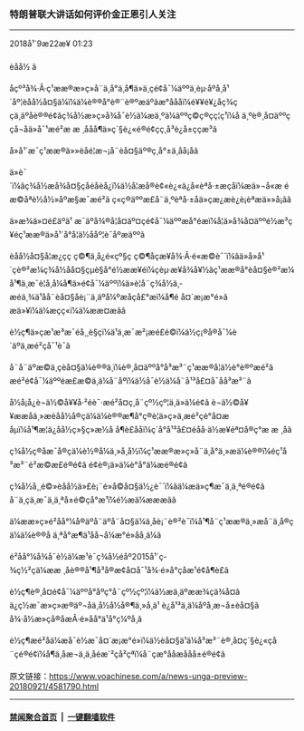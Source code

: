 ### 特朗普联大讲话如何评价金正恩引人关注
------------------------

<div class="published">
 <span class="date" title="ä¸­å½æ¶é´">
  <time datetime="2018-09-22T01:23:17+08:00">
   2018å¹´9æ22æ¥ 01:23
  </time>
 </span>
</div>
<br/>
<div class="wsw">
 <span class="dateline">
  èåå½ â
 </span>
 <p>
  åçº³å¾·Â·ç¹ææ®æ»ç»å¨ä¸å°ä¸å¶ä»ä¸çé¢å¯¼äººä¸èµ·åºå¸­å¹´åº¦èåå½å¤§ä¼ï¼ä¼è®®å°è®¨è®ºæäºãæ°åååï¼é¥¥é¥¿åç¾çç­ä¸äºåè®®é¢ãç¾å½æ»ç»å¾å¯è½ä¼æä¸ºä¼äººç©ç®çç¦ç¹ï¼å ä¸ºè®¸å¤äººç­çå¬åä»å¯¹æé²æ æ ¸ååå¶ä»ç´§è¿«é®é¢çç¸å³è¿å±ççæ³ã
 </p>
 <p>
  å»å¹´æ¯ç¹ææ®ä»»èåé¦æ¬¡å¨èå¤§äº®ç¸å°±ä¸åå¡åã
 </p>
 <p>
  ä»è¯´ï¼âç¾å½æå¾å¤§çåéåèå¿ï¼ä½å¦æå®è¢«è¿«ä¿å«èªå·±æçåï¼æä»¬å«æ éæ©åªè½å½»åºæ§æ¯æé²ã ç«ç®­äººæ­£å¨ä¸ºèªå·±åä»çæ¿æè¿è¡èªæä»»å¡ãâ
 </p>
 <p>
  ä»æ¾ä»¤é£äºä¹ æ¯äºå¾®å¦å¤äº¤çé¢å¯¼äººæå°éæï¼å¦ä»å¾å¤äººé½æ³ç¥éç¹ææ®ä»å¹´å°å¦ä½ååº¦è¯­åºæäººã
 </p>
 <p>
  èåå½å¤§å­¦æ¿ç­ç ç©¶ä¸­å¿é«çº§ç ç©¶åçæ¥å¾·Â·é«æ©è¯´ï¼âä»å»å¹´çè®²æ¼ç¾å½åå¤§çµè§å°é½ææ¥éï¼çèµ·æ¥å¾å¥½ãç¹ææ®å°èå¤§è®²æ¼å¹¶ä¸æ¯è¦å¸å¼å¶ä»é¢å¯¼äººï¼ä»è¦å¨ç¾å½ä¸­æéä¸¾ä¹åå¨èå¤§åè¡¨ä¸äºå¼ºæåçå£°æï¼å¶é å¤´æ¡æ°é»ã æä»¥ï¼ä¼æçç«ï¼ä¼ææ¤æãâ
 </p>
 <p>
  è½ç¶ä»çæ¹æ³æ¯éå¸¸è§çï¼ä¹ä¸æ¯æ²¡æé£é©ï¼ä½ç¡®å®å¯¼è´äºä¸æé²çå¯¹è¯ã
 </p>
 <p>
  å¨å¨äºæ©ä¸çèå¤§ä¼è®®ä¸ï¼è®¸å¤äººå°å³æ³¨ç¹ææ®å¦ä½è°è®ºæé²ã æé²é¢å¯¼äººéæ­£æ©ä¸ä¼å¨åºï¼ä½å¯è½ä¼å¨å¹³å£¤å¯åå³æ³¨ã
 </p>
 <p>
  å½å¡å¿è¬ä½©å¥¥å·²éè¯·æé²å¤ç¸å¨çº½çº¦ä¸ä»ä¼é¢ã è¬ä½©å¥¥ææåä¸»æèåå½å®çä¼ä¼è®®æ¶å°ç®è¦ä»ç»ä¸æé²çè°å¤æåµï¼å¹¶æ¦ä¿åå½ç»§ç»­æ½å å¶è£ååï¼ç´å°å¹³å£¤éåå·ä½æ­¥éª¤å®ç°æ æ ¸åã
 </p>
 <p>
  ç¾å½ç®åæ¯å®çä¼è½®å¼ä¸»å¸­å½ï¼ç¹ææ®æ»ç»å¨ä¸å°ä¸»æä¼è®®ï¼éç¹å³æ³¨é²æ©æ£é®é¢ã é¢è®¡ä»ä¼è°å°ä¼æé®é¢ã
 </p>
 <p>
  ç¾å½å¸¸é©»èåå½ä»£è¡¨é»å©å¤§ä½¿è¯´ï¼âä¼æä»ç¶æ¯ä¸ä¸ªé®é¢ã å¨ä¸çä¸æ¯ä¸ä¸ªå±é©çå°æ¹ï¼é½æä¼æææãâ
 </p>
 <p>
  ä¼ææ»ç»é²åå°¼å®äºå¨äºå¨å¤§ä¼ä¸åè¡¨è®²è¯ï¼å¹¶å¨ç¹ææ®ä¸»æå¨ä¸å®çä¼ä¼è®®å ä¸ªå°æ¶ä¹åå¬å¼æ°é»åå¸ä¼ã
 </p>
 <p>
  é²åå°¼å¾å¯è½ä¼æ¹è¯ç¾å½éåº2015å¹´ç­¾ç½²çä¼ææ ¸åè®®å¹¶å³å®æ¢å¤å¯¹å¾·é»å°çåæ¹é¢å¶è£ã
 </p>
 <p>
  è½ç¶è®¸å¤é¢å¯¼äººå°åºç°å¨çº½çº¦ï¼ä½æä¸äºææ¾çä¾å¤ã ä¿ç½æ¯æ»ç»æ®äº¬åä¸­å½å½å®¶ä¸»å¸­ä¹ è¿å¹³ä¸ä¼åºå¸­æ¬å±èå¤§ã å¾·å½æ»çå®åæÂ·é»åå°ä¹å°ç¼ºå¸­ã
 </p>
 <p>
  è½ç¶æé²åä¼æå¯è½æ¯å¤´æ¡æ°é»ï¼ä½èå¤§ä¹ä¼å³æ³¨è®¸å¤ç´§è¿«çå¨çé®é¢ï¼å¶ä¸­åæ¬ä¸­ä¸åéæ´²çå²çªï¼å¨çæ°ååæååå±é®é¢ã
 </p>
</div>

原文链接：https://www.voachinese.com/a/news-unga-preview-20180921/4581790.html


------------------------
#### [禁闻聚合首页](https://github.com/gfw-breaker/banned-news/blob/master/README.md) &nbsp;|&nbsp;  [一键翻墙软件](https://github.com/gfw-breaker/nogfw/blob/master/README.md)